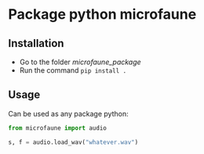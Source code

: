 # Package python **microfaune**

## Installation

* Go to the folder *microfaune_package*
* Run the command `pip install .`

## Usage

Can be used as any package python:

```python
from microfaune import audio

s, f = audio.load_wav("whatever.wav")
